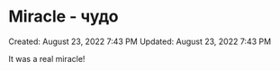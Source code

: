 # Miracle - чудо

Created: August 23, 2022 7:43 PM
Updated: August 23, 2022 7:43 PM

It was a real miracle!
